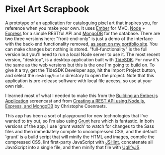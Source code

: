 Pixel Art Scrapbook
===================

A prototype of an application for cataloguing pixel art that inspires you, for reference when you make your own. It uses [Ember](http://emberjs.com) for MVC, [Node](http://nodejs.org) + [Express](http://expressjs.com) for a simple RESTful API and [MongoDB](http://www.mongodb.org) for the database. There are ~~two~~ three versions here: "front-end-only" is just a demo of the interface with the back-end functionality removed, [as seen on my portfolio site](http://stevecochrane.com/portfolio/pixel-art-scrapbook/). You can make changes but nothing is stored. "full-functionality" is the full version but you'll need to run a local Node server to use it. The most recent version, "desktop", is a desktop application built with [TideSDK](http://www.tidesdk.org). For now it's the same as the web versions but this is the one I'm going to build on. To give it a try, get the TideSDK Developer app, hit the Import Project button, and select the `desktop/build` directory to open the project. Note that this application is pre-release software with local file access, so use at your own risk.

I learned most of what I needed to make this from the [Building an Ember.js Application](http://youtu.be/1QHrlFlaXdI) screencast and from [Creating a REST API using Node.js, Express, and MongoDB](http://coenraets.org/blog/2012/10/creating-a-rest-api-using-node-js-express-and-mongodb/) by Christophe Coenraets.

This app has been a sort of playground for new technologies that I've wanted to try out, so I'm also using [Grunt](http://gruntjs.com) here which is fantastic. In both versions of the app, I use 'grunt watch' to watch for changes to the Sass files and then immediately compile to uncompressed CSS, and the default 'grunt' is a build script that will minify the HTML and images, compile the compressed CSS, lint first-party JavaScript with [JSHint](http://www.jshint.com), concatenate all JavaScript into a single file, and then minify that file with [UglifyJS](http://lisperator.net/uglifyjs/).